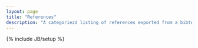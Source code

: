 ```yaml
---
layout: page
title: "References"
description: "A categoriezd listing of references exported from a bibtex database."
---
```

{% include JB/setup %}
